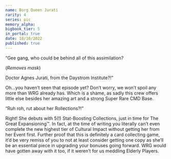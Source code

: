```yaml
---
name: Borg Queen Jurati
rarity: 4
series: pic
memory_alpha:
bigbook_tier: 5
in_portal: true
date: 18/10/2022
published: true
---
```


“Gee gang, who could be behind all of this assimilation?

(*Removes mask*)

Doctor Agnes Jurati, from the Daystrom Institute?!”

Oh…you haven’t seen that episode yet? Don’t worry, we won’t spoil any more than WRG already has. Which is a shame, as sadly this crew offers little else besides her amazing art and a strong Super Rare CMD Base.

“Ruh roh, rut about her Rollections?!”

Right! She debuts with 5(!) Stat-Boosting Collections, just in time for The Great Expansioning:tm:. In fact, at the time of writing you literally can’t even complete the new highest tier of Cultural Impact without getting her from her Event first. Further proof that this is definitely a card collecting game, it’d be very remiss of you to not at least consider getting one copy as she’ll be an essential piece in upgrading your bonuses going forward. WRG would have gotten away with it too, if it weren’t for us meddling Elderly Players.
